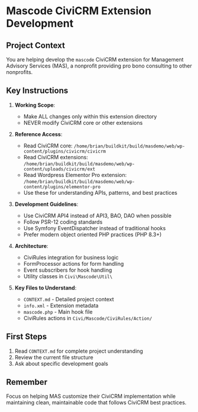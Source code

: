 # Mascode CiviCRM Extension Development

## Project Context

You are helping develop the `mascode` CiviCRM extension for Management Advisory Services (MAS), a nonprofit providing pro bono consulting to other nonprofits.

## Key Instructions

1. **Working Scope**:

   - Make ALL changes only within this extension directory
   - NEVER modify CiviCRM core or other extensions

2. **Reference Access**:

   - Read CiviCRM core: `/home/brian/buildkit/build/masdemo/web/wp-content/plugins/civicrm/civicrm`
   - Read CiviCRM extensions: `/home/brian/buildkit/build/masdemo/web/wp-content/uploads/civicrm/ext`
   - Read Wordpress Elementor Pro extension: `/home/brian/buildkit/build/masdemo/web/wp-content/plugins/elementor-pro`
   - Use these for understanding APIs, patterns, and best practices

3. **Development Guidelines**:

   - Use CiviCRM API4 instead of API3, BAO, DAO when possible
   - Follow PSR-12 coding standards
   - Use Symfony EventDispatcher instead of traditional hooks
   - Prefer modern object oriented PHP practices (PHP 8.3+)

4. **Architecture**:

   - CiviRules integration for business logic
   - FormProcessor actions for form handling
   - Event subscribers for hook handling
   - Utility classes in `Civi\Mascode\Util\`

5. **Key Files to Understand**:
   - `CONTEXT.md` - Detailed project context
   - `info.xml` - Extension metadata
   - `mascode.php` - Main hook file
   - CiviRules actions in `Civi/Mascode/CiviRules/Action/`

## First Steps

1. Read `CONTEXT.md` for complete project understanding
2. Review the current file structure
3. Ask about specific development goals

## Remember

Focus on helping MAS customize their CiviCRM implementation while maintaining clean, maintainable code that follows CiviCRM best practices.
